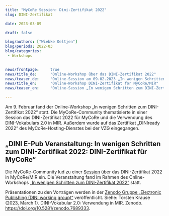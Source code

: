 ```yaml
---
title: "MyCoRe Session: Dini-Zertifikat 2022"
slug: DINI-Zertifikat

date: 2023-03-09

draft: false

blog/authors: ["Wiebke Oeltjen"]
blog/periods: 2022-03
blog/categories:
 - Workshops
 

news/frontpage: 	true
news/title_de: 		"Online-Workshop über das DINI-Zertifikat 2022"
news/teaser_de: 	"Online-Session am 09.02.2023 „In wenigen Schritten zum DINI-Zertifikat 2022 für MyCoRe/MIR“"
news/title_en: 		"Online-Workshop DINI-Zertifikat for MyCoRe/MIR"
news/teaser_en:	 	"Online-Session „In wenigen Schritten zum DINI-Zertifikat 2022 für MyCoRe“ am 9.2.2023"

---
```

<p>
  Am 9. Februar fand der Online-Workshop „In wenigen Schritten zum DINI-Zertifikat 2022“ statt. Die MyCoRe-Community thematisierte in einer Session das DINI-Zertifikat 2022 für MyCoRe und die Verwendung des DINI-Vokabulars 2.0 in MIR. Außerdem wurde auf das Zertifikat „DINIready 2022“ des  MyCoRe-Hosting-Dienstes bei der VZG eingegangen.
</p>

<!--more--> 
<div>
  <h2>„DINI E-Pub Veranstaltung: In wenigen Schritten zum DINI-Zertifikat 2022: DINI-Zertifikat für MyCoRe“</h2>
  <p>Die MyCoRe-Community lud zu einer <a href="https://pad.gwdg.de/In_wenigen_Schritten_zum_DINI-Zertifikat_2022-Raum3?view#" title="Link zu den Notizen der MyCoRe-Session">Session</a> über das DINI-Zertifikat 2022 in MyCoRe/MIR ein. Die Veranstaltung fand im Rahmen des Online-Workshops <a href="https://blogs.tib.eu/wp/dini-ag-blog/2023/01/09/save-the-date-dini-zertifikat-2022/" title="Link zum Blog der DINI AGs FIS & EPUB">„In wenigen Schritten zum DINI-Zertifikat 2022“</a> statt.
   </p>
  <p>
  Präsentationen zu den Vorträgen werden in der <a href="https://zenodo.org/communities/diniage-pub">Zenodo Gruppe „Electronic Publishing (DINI working group)“</a> veröffentlicht. Siehe: Torsten Krause (2023, March 1). DINI-Vokabular 2.0: Verwendung in MIR. Zenodo. <a href="https://zenodo.org/record/7689333" title="DINI-Vokabular 2.0: Verwendung in MIR">https://doi.org/10.5281/zenodo.7689333</a>.
 </p>
</div>